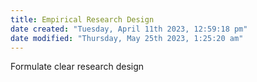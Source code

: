 ```yaml
---
title: Empirical Research Design
date created: "Tuesday, April 11th 2023, 12:59:18 pm"
date modified: "Thursday, May 25th 2023, 1:25:20 am"
---
```


Formulate clear research design
